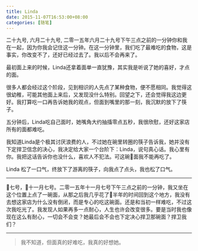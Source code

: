 ```yaml
---
title: Linda
date: 2015-11-07T16:53:00+08:00
categories: [随笔]
---
```


二十九号, 六月二十九号, 二零一五年六月二十九号下午三点之前的一分钟你和我在一起，因为你我会记住这一分钟。在这一分钟里，我们吃了最难吃的食物，这是事实，你改变不了，还好已经过去了。我以后不会再来了。

<!--more-->

最初面上来的时候，Linda还拿着面单一直犹豫，其实我是听说了她的喜好，才点的面。

很多人都会经过这个阶段，见到相识的人先点了某种食物，便不愿相同。我觉得这很幼稚，可能其他面上来后，又发现没什么特别。回望之下，还会觉得我这边更好。我打算吃一口再告诉她我的观点，但面到嘴里的那一刻，我沉默的放下了筷子。

五分钟后，Linda吃自己面时，她嘴角大约抽搐零点五秒，我很欣慰，还好这家店所有的面都难吃。

我知道Linda是个极其讨厌浪费的人，不过她在碗里转圈的筷子告诉我，她并没有下定捍卫信念的决心，我决定给大家一个台阶下：Linda，说句真心话。我心里有你。我把这话告诉你也没什么，喜欢人不犯法。可这碗面我不能再吃了。

Linda 松了一口气，终放下了游离的筷子，向我点了点头，我也松了口气。

---

七号，十一月七号。二零一五年十一月七号下午三点之前的一分钟，我又坐在这个位置上点了一碗面，从那之后我几乎花了半年的时间回到这个地方，我没有去想这家店为什么没有倒闭，而是专心的吃这碗面。还是和当初一样难吃，不过这次我吃光了。我发现人如果再多一点耐心，人生也许会改变很多。要是当时我也像现在这么有耐心，一切会不会变？她最后会不会也下定决心捍卫那碗面？捍卫我们？

---

> 我不知道，但面真的好难吃，我真的好想她。
